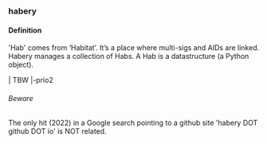 ### habery

<h4>Definition</h4><p>&#39;Hab&#39; comes from ‘Habitat’. It’s a place where multi-sigs and AIDs are linked. Habery manages a collection of Habs. A Hab is a datastructure (a Python object).</p><p>| TBW  |-prio2</p><h6>Beware</h6><p>The only hit (2022) in a Google search pointing to a github site &#39;habery DOT github DOT io&#39; is NOT related.</p>